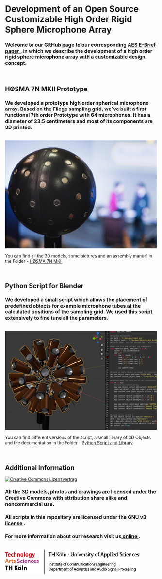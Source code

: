 ﻿# Development of an Open Source Customizable High Order Rigid Sphere Microphone Array

### Welcome to our GitHub page to our corresponding [ AES E-Brief paper ](www.google.de), in which we describe the development of a high order rigid sphere microphone array with a customizable design concept.
<br>

## HØSMA 7N MKII Prototype

### We developed a prototype high order spherical microphone array. Based on the Fliege sampling grid, we´ve built a first functional 7th order Prototype with 64 microphones. It has a diameter of 23.5 centimeters and most of its components are 3D printed.

<br>
<img src = "x_micarray.jpg" width = "500">
<br> 

You can find all the 3D models, some pictures and an assembly manual in the Folder - [ HØSMA 7N MKII ](HOSMA_7N_MKII/README.md)

<br>

## Python Script for Blender

### We developed a small script which allows the placement of predefined objects for example microphone tubes at the calculated positions of the sampling grid. We used this script extensively to fine tune all the parameters.

<br>
<img src = "x_script.png" width = "500">
<br> 

You can find different versions of the script, a small library of 3D Objects and the documentation in the Folder - [ Python Script and Library ](BLENDER_SCRIPTS/README.md)

<br>

## Additional Information

<a rel="license" href="http://creativecommons.org/licenses/by-nc-sa/4.0/"><img alt="Creative Commons Lizenzvertrag" style="border-width:0" src="https://i.creativecommons.org/l/by-nc-sa/4.0/88x31.png" /></a>

### All the 3D models, photos and drawings are licensed under the Creative Commons with attribution share alike and noncommercial use.

### All scripts in this repository are licensed under the GNU v3 [ license ](LICENSE.md). 

### For more information about our research visit us[ online ](https://www.th-koeln.de/informations-medien-und-elektrotechnik/technische-akustik_25051.php).
 

<br> 
<img src = "x_TH_footer.png">
